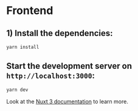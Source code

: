 # Frontend

## 1) Install the dependencies:

```bash
yarn install
```

## Start the development server on `http://localhost:3000`:

```bash
yarn dev
```

Look at the [Nuxt 3 documentation](https://nuxt.com/docs/getting-started/introduction) to learn more.
